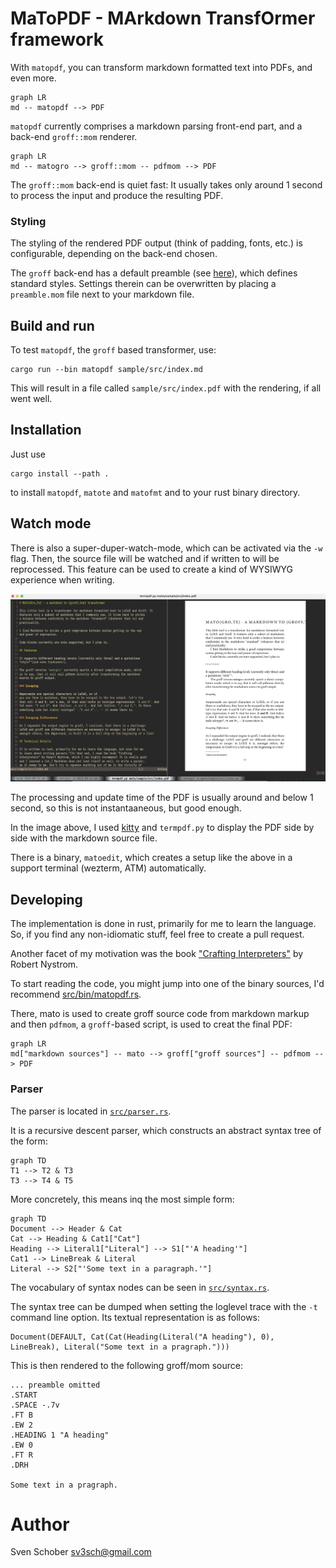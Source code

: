 # MaToPDF - MArkdown TransfOrmer framework

With `matopdf`, you can transform markdown formatted text into PDFs,
and even more.

```mermaid
graph LR
md -- matopdf --> PDF
```

`matopdf` currently comprises a markdown parsing front-end part,
and a back-end `groff::mom` renderer.

```mermaid
graph LR
md -- matogro --> groff::mom -- pdfmom --> PDF
```

The `groff::mom` back-end is quiet fast: It
usually takes only around 1 second to process the input and produce
the resulting PDF.


### Styling

The styling of the rendered PDF output (think of padding, fonts,
etc.) is configurable, depending on the back-end chosen.

The `groff` back-end has a default preamble
(see [here](src/render/groff/default-preamble.mom)), which defines
standard styles. Settings therein can be overwritten by placing a
`preamble.mom` file next to your markdown file.


## Build and run

To test `matopdf`, the `groff` based transformer, use:

```
cargo run --bin matopdf sample/src/index.md
```

This will result in a file called `sample/src/index.pdf` with the
rendering, if all went well.

## Installation

Just use

```
cargo install --path .
```

to install `matopdf`, `matote` and `matofmt` and to your rust binary
directory.

## Watch mode

There is also a super-duper-watch-mode, which can be activated via
the `-w` flag. Then, the source file will be watched and if written
to will be reprocessed. This feature can be used to create a kind of
WYSIWYG experience when writing.

![WYSIWYG editing](doc/WYSIWYG-editing.png)

The processing and update time of the PDF is usually around and
below 1 second, so this is not instantaaneous, but good enough.

In the image above, I used [kitty](https://sw.kovidgoyal.net/kitty/)
and `termpdf.py` to display the PDF side by side with the markdown
source file.

There is a binary, `matoedit`, which creates a setup like the above
in a support terminal (wezterm, ATM) automatically.

## Developing

The implementation is done in rust, primarily for me to learn
the language. So, if you find any non-idiomatic stuff, feel
free to create a pull request.

Another facet of my motivation was the book ["Crafting
Interpreters"](https://craftinginterpreters.com) by Robert Nystrom.

To start reading the code, you might jump into one of the
binary sources, I'd recommend [src/bin/matopdf.rs](src/bin/matopdf.rs).

There, mato is used to create groff source code from markdown
markup and then `pdfmom`, a `groff`-based script, is used to
creat the final PDF:

```mermaid
graph LR
md["markdown sources"] -- mato --> groff["groff sources"] -- pdfmom --> PDF
```

### Parser

The parser is located in [`src/parser.rs`](src/parser.rs).

It is a recursive descent parser, which constructs an abstract
syntax tree of the form:

```mermaid
graph TD
T1 --> T2 & T3
T3 --> T4 & T5
```

More concretely, this means inq the most simple form:

```mermaid
graph TD
Document --> Header & Cat
Cat --> Heading & Cat1["Cat"]
Heading --> Literal1["Literal"] --> S1["'A heading'"] 
Cat1 --> LineBreak & Literal
Literal --> S2["'Some text in a paragraph.'"]
```

The vocabulary of syntax nodes can be seen in [`src/syntax.rs`](src/syntax.rs).

The syntax tree can be dumped when setting the loglevel trace
with the `-t` command line option. Its textual representation is as follows:

```
Document(DEFAULT, Cat(Cat(Heading(Literal("A heading"), 0), LineBreak), Literal("Some text in a pragraph.")))
```

This is then rendered to the following groff/mom source:

```
... preamble omitted
.START
.SPACE -.7v
.FT B
.EW 2
.HEADING 1 "A heading"
.EW 0
.FT R
.DRH

Some text in a pragraph.
```

# Author

Sven Schober <sv3sch@gmail.com>
